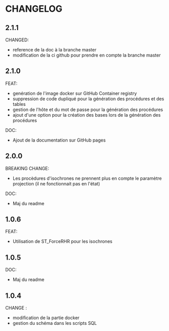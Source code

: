 # CHANGELOG

## 2.1.1

CHANGED:
- reference de la doc à la branche master
- modification de la ci github pour prendre en compte la branche master

## 2.1.0

FEAT:
- genération de l'image docker sur GitHub Container registry
- suppression de code dupliqué pour la génération des procédures et des tables
- gestion de l'hôte et du mot de passe pour la génération des procédures
- ajout d'une option pour la création des bases lors de la génération des procédures

DOC:
- Ajout de la documentation sur GitHub pages

## 2.0.0

BREAKING CHANGE:
- Les procèdures d'isochrones ne prennent plus en compte le paramètre projection (il ne fonctionnait pas en l'état)

DOC:
- Maj du readme

## 1.0.6

FEAT:
- Utilisation de ST_ForceRHR pour les isochrones

## 1.0.5

DOC:
- Maj du readme

## 1.0.4

CHANGE : 
- modification de la partie docker 
- gestion du schéma dans les scripts SQL
